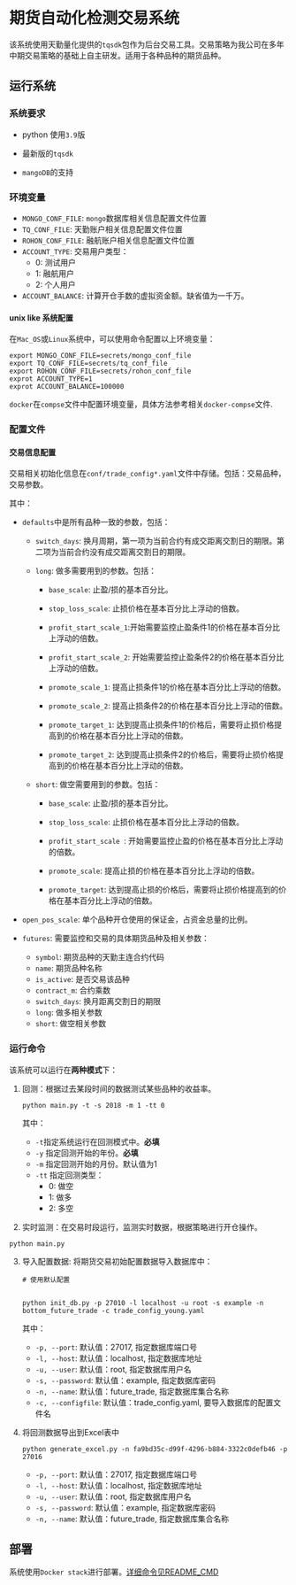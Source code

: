 # 期货自动化检测交易系统

该系统使用天勤量化提供的`tqsdk`包作为后台交易工具。交易策略为我公司在多年中期交易策略的基础上自主研发。适用于各种品种的期货品种。

## 运行系统

### 系统要求

* python 使用`3.9`版

* 最新版的`tqsdk`

* `mangoDB`的支持

### 环境变量

* `MONGO_CONF_FILE`: `mongo`数据库相关信息配置文件位置
* `TQ_CONF_FILE`: 天勤账户相关信息配置文件位置
* `ROHON_CONF_FILE`: 融航账户相关信息配置文件位置
* `ACCOUNT_TYPE`: 交易用户类型：
  * 0: 测试用户
  * 1: 融航用户
  * 2: 个人用户
* `ACCOUNT_BALANCE`: 计算开仓手数的虚拟资金额。缺省值为一千万。

#### unix like 系统配置

在`Mac_OS`或`Linux`系统中，可以使用命令配置以上环境变量：

```
export MONGO_CONF_FILE=secrets/mongo_conf_file
export TQ_CONF_FILE=secrets/tq_conf_file
export ROHON_CONF_FILE=secrets/rohon_conf_file
exprot ACCOUNT_TYPE=1
exprot ACCOUNT_BALANCE=100000
```

`docker`在`compse`文件中配置环境变量，具体方法参考相关`docker-compse`文件.

### 配置文件

#### 交易信息配置

交易相关初始化信息在`conf/trade_config*.yaml`文件中存储。包括：交易品种，交易参数。

其中：

* `defaults`中是所有品种一致的参数，包括：

  * `switch_days`: 换月周期，第一项为当前合约有成交距离交割日的期限。第二项为当前合约没有成交距离交割日的期限。

  * `long`: 做多需要用到的参数。包括：

    * `base_scale`: 止盈/损的基本百分比。
    * `stop_loss_scale`: 止损价格在基本百分比上浮动的倍数。
    * `profit_start_scale_1`:开始需要监控止盈条件1的价格在基本百分比上浮动的倍数。
    * `profit_start_scale_2`: 开始需要监控止盈条件2的价格在基本百分比上浮动的倍数。

    * `promote_scale_1`: 提高止损条件1的价格在基本百分比上浮动的倍数。
    * `promote_scale_2`: 提高止损条件2的价格在基本百分比上浮动的倍数。
    * `promote_target_1`: 达到提高止损条件1的价格后，需要将止损价格提高到的价格在基本百分比上浮动的倍数。
    * `promote_target_2`: 达到提高止损条件2的价格后，需要将止损价格提高到的价格在基本百分比上浮动的倍数。

  * `short`: 做空需要用到的参数。包括：

    * `base_scale`: 止盈/损的基本百分比。
    * `stop_loss_scale`: 止损价格在基本百分比上浮动的倍数。
    * `profit_start_scale `: 开始需要监控止盈的价格在基本百分比上浮动的倍数。

    * `promote_scale`: 提高止损的价格在基本百分比上浮动的倍数。
    * `promote_target`: 达到提高止损的价格后，需要将止损价格提高到的价格在基本百分比上浮动的倍数。

* `open_pos_scale`: 单个品种开仓使用的保证金，占资金总量的比例。

* `futures`: 需要监控和交易的具体期货品种及相关参数：

  * `symbol`: 期货品种的天勤主连合约代码
  * `name`: 期货品种名称
  * `is_active`: 是否交易该品种
  * `contract_m`: 合约乘数
  * `switch_days`: 换月距离交割日的期限
  * `long`: 做多相关参数
  * `short`: 做空相关参数

### 运行命令

该系统可以运行在**两种模式**下：

1. 回测：根据过去某段时间的数据测试某些品种的收益率。

   `python main.py -t -s 2018 -m 1 -tt 0`

   其中：

   * `-t`指定系统运行在回测模式中。**必填**
   * `-y` 指定回测开始的年份。**必填**
   * `-m` 指定回测开始的月份。默认值为1
   * `-tt` 指定回测类型：
     * 0: 做空
     * 1: 做多
     * 2: 多空

2. 实时监测：在交易时段运行，监测实时数据，根据策略进行开仓操作。

```
python main.py
```

3. 导入配置数据: 将期货交易初始配置数据导入数据库中：

    ```
    # 使用默认配置
     
    
    python init_db.py -p 27010 -l localhost -u root -s example -n bottom_future_trade -c trade_config_young.yaml
    ```

    其中：

    * `-p, --port`: 默认值：27017, 指定数据库端口号
    * `-l, --host`: 默认值：localhost, 指定数据库地址 
    * `-u, --user`: 默认值：root, 指定数据库用户名
    * `-s, --password`: 默认值：example, 指定数据库密码
    * `-n, --name`: 默认值：future_trade, 指定数据库集合名称
    * `-c, --configfile`: 默认值：trade_config.yaml, 要导入数据库的配置文件名

4. 将回测数据导出到Excel表中

    `python generate_excel.py -n fa9bd35c-d99f-4296-b884-3322c0defb46 -p 27016`

    * `-p, --port`: 默认值：27017, 指定数据库端口号
    * `-l, --host`: 默认值：localhost, 指定数据库地址 
    * `-u, --user`: 默认值：root, 指定数据库用户名
    * `-s, --password`: 默认值：example, 指定数据库密码
    * `-n, --name`: 默认值：future_trade, 指定数据库集合名称

## 部署

系统使用`Docker stack`进行部署。[详细命令见README_CMD](README_CMD.md)

